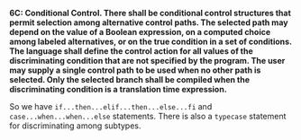 **6C: Conditional Control.  There shall be conditional control structures that permit selection among alternative control paths. The selected path may depend on the value of a Boolean expression, on a computed choice among labeled alternatives, or on the true condition in a set of conditions. The language shall define the control action for all values of the discriminating condition that are not specified by the program. The user may supply a single control path to be used when no other path is selected. Only the selected branch shall be compiled when the discriminating condition is a translation time expression.**

So we have `if...then...elif...then...else...fi`
and `case...when...when...else` statements.
There is also a `typecase` statement for discriminating
among subtypes.
